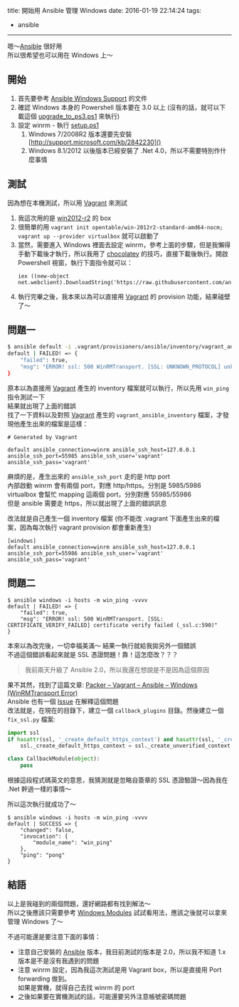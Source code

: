 title: 開始用 Ansible 管理 Windows
date: 2016-01-19 22:14:24
tags:
- ansible
---

嗯～[Ansible][1] 很好用  
所以很希望也可以用在 Windows 上～  

<!--more-->

## 開始

1. 首先要參考 [Ansible Windows Support][2] 的文件  
2. 確認 Windows 本身的 Powershell 版本要在 3.0 以上 (沒有的話，就可以下載這個 [upgrade_to_ps3.ps1][3] 來執行)  
3. 設定 winrm - 執行 [setup.ps1][4]  
	1. Windows 7/2008R2 版本還要先安裝 [http://support.microsoft.com/kb/2842230]()
	2. Windows 8.1/2012 以後版本已經安裝了 .Net 4.0，所以不需要特別作什麼事情

## 測試

因為想在本機測試，所以用 [Vagrant][5] 來測試  

1. 我這次用的是 [win2012-r2][6] 的 box
2. 很簡單的用 `vagrant init opentable/win-2012r2-standard-amd64-nocm; vagrant up --provider virtualbox` 就可以啟動了 
3. 當然，需要進入 Windows 裡面去設定 winrm，參考上面的步驟，但是我懶得手動下載後才執行，所以我用了 [chocolatey][7] 的技巧，直接下載後執行。開啟 Powershell 視窗，執行下面指令就可以：  
	```
	iex ((new-object net.webclient).DownloadString('https://raw.githubusercontent.com/ansible/ansible/devel/examples/scripts/ConfigureRemotingForAnsible.ps1'))
	```
4. 執行完畢之後，我本來以為可以直接用 [Vagrant][5] 的 provision 功能，結果碰壁了～

## 問題一

```bash
$ ansible default -i .vagrant/provisioners/ansible/inventory/vagrant_ansible_inventory -m win_ping -vvvv
default | FAILED! => {
    "failed": true,
    "msg": "ERROR! ssl: 500 WinRMTransport. [SSL: UNKNOWN_PROTOCOL] unknown protocol (_ssl.c:590)"
}
```

原本以為直接用 [Vagrant][5] 產生的 inventory 檔案就可以執行，所以先用 `win_ping` 指令測試一下  
結果就出現了上面的錯誤  
找了一下資料以及對照 [Vagrant][5] 產生的 `vagrant_ansible_inventory` 檔案，才發現他產生出來的檔案是這樣：  

```
# Generated by Vagrant

default ansible_connection=winrm ansible_ssh_host=127.0.0.1 ansible_ssh_port=55985 ansible_ssh_user='vagrant' ansible_ssh_pass='vagrant'
```

麻煩的是，產生出來的 `ansible_ssh_port` 走的是 http port  
內部啟動 winrm 會有兩個 port，對應 http/https。分別是 5985/5986  
virtualbox 會幫忙 mapping 這兩個 port，分別對應 55985/55986  
但是 ansible 需要走 https，所以就出現了上面的錯誤訊息  

改法就是自己產生一個 inventory 檔案 (你不能改 .vagrant 下面產生出來的檔案，因為每次執行 vagrant provision 都會重新產生)  

```
[windows]
default ansible_connection=winrm ansible_ssh_host=127.0.0.1 ansible_ssh_port=55986 ansible_ssh_user='vagrant' ansible_ssh_pass='vagrant'
```

## 問題二  

```
$ ansible windows -i hosts -m win_ping -vvvv
default | FAILED! => {
    "failed": true,
    "msg": "ERROR! ssl: 500 WinRMTransport. [SSL: CERTIFICATE_VERIFY_FAILED] certificate verify failed (_ssl.c:590)"
}
```

本來以為改完後，一切幸福美滿～ 結果一執行就給我拋另外一個錯誤  
不過這個錯誤看起來就是 SSL 憑證問題！靠！這怎麼改？？？    

> 我前兩天升級了 Ansible 2.0，所以我還在想說是不是因為這個原因

果不其然，找到了這篇文章: [Packer – Vagrant – Ansible – Windows (WinRMTransport Error)][8]  
Ansible 也有一個 [Issue](https://github.com/ansible/ansible/issues/10294) 在解釋這個問題  
改法就是，在現在的目錄下，建立一個 `callback_plugins` 目錄。然後建立一個 `fix_ssl.py` 檔案:  

```python
import ssl
if hasattr(ssl, '_create_default_https_context') and hasattr(ssl, '_create_unverified_context'):
    ssl._create_default_https_context = ssl._create_unverified_context

class CallbackModule(object):
    pass
```

根據這段程式碼英文的意思，我猜測就是忽略自簽章的 SSL 憑證驗證～因為我在 .Net 幹過一樣的事情～  

所以這次執行就成功了～  

```
$ ansible windows -i hosts -m win_ping -vvvv
default | SUCCESS => {
    "changed": false,
    "invocation": {
        "module_name": "win_ping"
    },
    "ping": "pong"
}
```

## 結語

以上是我碰到的兩個問題，還好網路都有找到解法～  
所以之後應該只需要參考 [Windows Modules](http://docs.ansible.com/ansible/list_of_windows_modules.html) 試試看用法，應該之後就可以拿來管理 Windows 了～  

不過可能還是要注意下面的事情：  
  
* 注意自己安裝的 [Ansible][1] 版本，我目前測試的版本是 2.0，所以我不知道 1.x 版本是不是沒有我遇到的問題  
* 注意 winrm 設定，因為我這次測試是用 Vagrant box，所以是直接用 Port forwarding 做到。  
  如果是實機，就得自己去找 winrm 的 port  
* 之後如果要在實機測試的話，可能還要另外注意帳號密碼問題


[1]: http://www.ansible.com
[2]: http://docs.ansible.com/ansible/intro_windows.html#installing-on-the-control-machine
[3]: https://github.com/cchurch/ansible/blob/devel/examples/scripts/upgrade_to_ps3.ps1
[4]: https://github.com/ansible/ansible/blob/devel/examples/scripts/ConfigureRemotingForAnsible.ps1
[5]: https://www.vagrantup.com
[6]: https://atlas.hashicorp.com/opentable/boxes/win-2012r2-standard-amd64-nocm
[7]: https://chocolatey.org
[8]: http://everythingshouldbevirtual.com/packer-vagrant-ansible-windows-winrmtransport-error